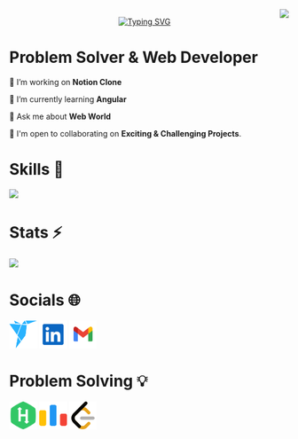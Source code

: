 <img  align="right"  src="https://visitor-badge.laobi.icu/badge?page_id=AndrewMamdouh"  />
<div align="center">
  
[![Typing SVG](https://readme-typing-svg.herokuapp.com?font=Salsa&size=32&duration=3000&pause=500&color=1E8FFF&center=true&vCenter=true&multiline=true&random=false&height=90&lines=Hi+There!+%F0%9F%91%8B%F0%9F%8F%BB;I'm+Andrew+Mamdouh+%F0%9F%91%A8%F0%9F%8F%BB%E2%80%8D%F0%9F%92%BB)](https://git.io/typing-svg)

</div>

# Problem Solver & Web Developer

🔭 I’m working on **Notion Clone**  
  
🧠 I’m currently learning **Angular**  
  
💬 Ask me about **Web World**

🤝 I'm open to collaborating on **Exciting & Challenging Projects**.

# Skills 🎯

<img  src="https://skillicons.dev/icons?i=js,ts,java,py,cpp,react,redux,mui,html,css,mongodb,vscode,babel,express,figma,git,github,jest,jquery,nextjs,nodejs,pug,sass,styledcomponents,tailwind,vercel,vite,webpack,mongodb,postman,regex,stackoverflow"  />


# Stats ⚡

<img src="https://github-readme-streak-stats-salesp07.vercel.app/?user=AndrewMamdouh&count_private=true&theme=react&border_radius=10">

# Socials 🌐

[<img width="50" height="50" src="https://raw.githubusercontent.com/AndrewMamdouh/AndrewMamdouh/main/icons/freelancer.svg">](https://www.freelancer.com/u/AndrewMamdouh0)   [<img width="50" height="50" src="https://raw.githubusercontent.com/AndrewMamdouh/AndrewMamdouh/main/icons/linkedin.svg">](https://www.linkedin.com/in/andrewmamdouh)  [<img width="50" height="50" src="https://raw.githubusercontent.com/AndrewMamdouh/AndrewMamdouh/main/icons/gmail.svg">](mailto:andrewm.developer@gmail.com)  

# Problem Solving 💡

[<img width="50" height="50" src="https://raw.githubusercontent.com/AndrewMamdouh/AndrewMamdouh/main/icons/hackerrank.svg">](https://www.hackerrank.com/profile/Andrew_Mamdouh)   [<img width="50" height="50" src="https://raw.githubusercontent.com/AndrewMamdouh/AndrewMamdouh/main/icons/codeforces-96x96.png">](https://codeforces.com/profile/Andrew._.Mamdouh)          [<img width="50" height="50" src="https://raw.githubusercontent.com/AndrewMamdouh/AndrewMamdouh/main/icons/leetcode-96x96.png">](https://leetcode.com/AndrewMamdouh)
